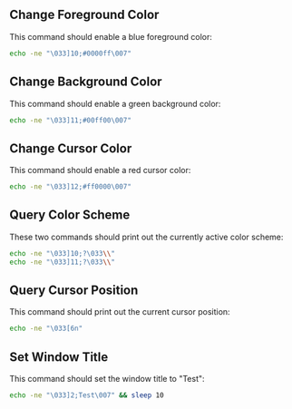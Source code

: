 ## Change Foreground Color

This command should enable a blue foreground color:

```bash
echo -ne "\033]10;#0000ff\007"
```

## Change Background Color

This command should enable a green background color:

```bash
echo -ne "\033]11;#00ff00\007"
```

## Change Cursor Color

This command should enable a red cursor color:

```bash
echo -ne "\033]12;#ff0000\007"
```

## Query Color Scheme

These two commands should print out the currently active color scheme:

```bash
echo -ne "\033]10;?\033\\"
echo -ne "\033]11;?\033\\"
```

## Query Cursor Position

This command should print out the current cursor position:

```bash
echo -ne "\033[6n"
```

## Set Window Title

This command should set the window title to "Test":

```bash
echo -ne "\033]2;Test\007" && sleep 10
```
